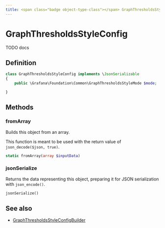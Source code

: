 ```yaml
---
title: <span class="badge object-type-class"></span> GraphThresholdsStyleConfig
---
```

# <span class="badge object-type-class"></span> GraphThresholdsStyleConfig

TODO docs

## Definition

```php
class GraphThresholdsStyleConfig implements \JsonSerializable
{
    public \Grafana\Foundation\Common\GraphThresholdsStyleMode $mode;

}
```
## Methods

### <span class="badge object-method"></span> fromArray

Builds this object from an array.

This function is meant to be used with the return value of `json_decode($json, true)`.

```php
static fromArray(array $inputData)
```

### <span class="badge object-method"></span> jsonSerialize

Returns the data representing this object, preparing it for JSON serialization with `json_encode()`.

```php
jsonSerialize()
```

## See also

 * <span class="badge builder"></span> [GraphThresholdsStyleConfigBuilder](./builder-GraphThresholdsStyleConfigBuilder.md)
